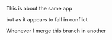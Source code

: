 This is about the same app

but as it appears to fall in conflict

Whenever I merge this branch in another

